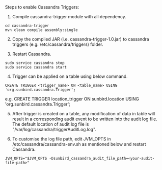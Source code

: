 Steps to enable Cassandra Triggers:

1. Compile cassandra-trigger module with all dependency.

```
cd cassandra-trigger
mvn clean compile assembly:single
```

2. Copy the compiled JAR (i.e. cassandra-trigger-1.0.jar) to cassandra triggers (e.g. /etc/cassandra/triggers) folder.

3. Restart Cassandra.

```
sudo service cassandra stop
sudo service cassandra start
```

4. Trigger can be applied on a table using below command.

```
CREATE TRIGGER <trigger_name> ON <table_name> USING 'org.sunbird.cassandra.Trigger';
```

e.g.
CREATE TRIGGER location_trigger ON sunbird.location USING 'org.sunbird.cassandra.Trigger';

5. After trigger is created on a table, any modification of data in table will result in a corresponding audit event to be written into the audit log file. The default location of audit log file is "/var/log/cassandra/triggerAuditLog.log". 

6. To customise the log file path, edit JVM_OPTS in /etc/cassandra/cassandra-env.sh as mentioned below and restart Cassandra.

```
JVM_OPTS="$JVM_OPTS -Dsunbird_cassandra_audit_file_path=<your-audit-file-path>"
```
